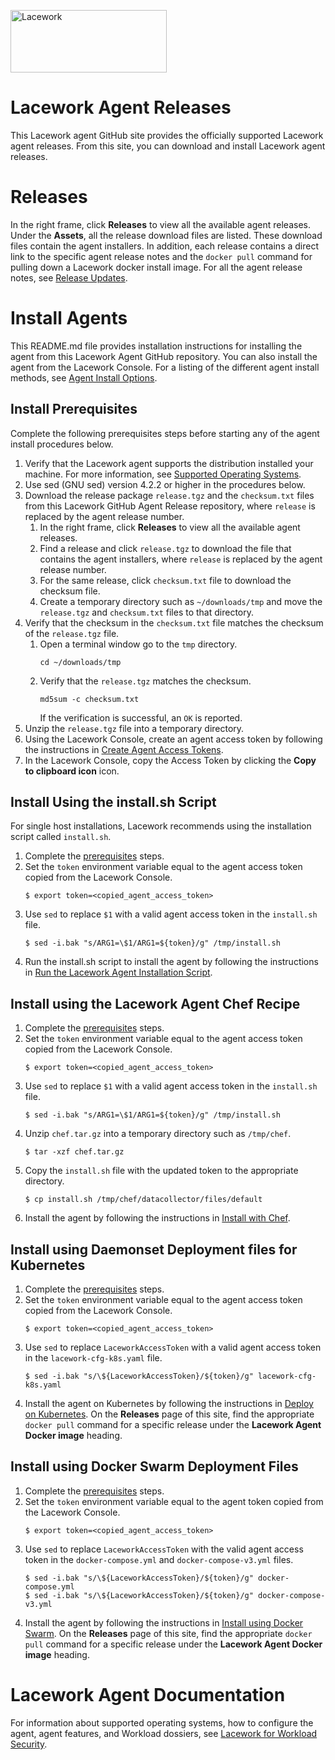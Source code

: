 <a href="https://www.lacework.com/"><img src="https://www.lacework.com/wp-content/uploads/2019/07/Lacework_Logo_color_2019.svg" width="250px" height="100px" title="Lacework" alt="Lacework"></a>

# Lacework Agent Releases
This Lacework agent GitHub site provides the officially supported Lacework agent releases. From this site, you can download and install Lacework agent releases. 

# Releases
In the right frame, click **Releases** to view all the available agent releases.
Under the **Assets**, all the release download files are listed. These download files contain the agent installers. In addition, each release contains a direct link to the specific agent release notes and the ```docker pull``` command for pulling down a Lacework docker install image. 
For all the agent release notes, see [Release Updates](https://support.lacework.com/hc/en-us/categories/360000539793-Release-Updates).

# Install Agents
This README.md file provides installation instructions for installing the agent from this Lacework Agent GitHub repository.
You can also install the agent from the Lacework Console. For a listing of the different agent install methods, see [Agent Install Options](https://support.lacework.com/hc/en-us/sections/360002375733).

## Install Prerequisites
Complete the following prerequisites steps before starting any of the agent install procedures below.
1. Verify that the Lacework agent supports the distribution installed your machine. For more information, see [Supported Operating Systems](https://support.lacework.com/hc/en-us/articles/360005230014).
2. Use sed (GNU sed) version 4.2.2 or higher in the procedures below. 
2. Download the release package ```release.tgz``` and the ```checksum.txt``` files from this Lacework GitHub Agent Release repository, where ```release``` is replaced by the agent release number.
    1. In the right frame, click **Releases** to view all the available agent releases.  
    2. Find a release and click ```release.tgz``` to download the file that contains the agent installers, where ```release``` is replaced by the agent release number.
    3. For the same release, click ```checksum.txt``` file to download the checksum file. 
    4. Create a temporary directory such as ```~/downloads/tmp``` and move the ```release.tgz``` and ```checksum.txt``` files to that directory. 
3. Verify that the checksum in the ```checksum.txt``` file matches the checksum of the  ```release.tgz``` file.
    1. Open a terminal window go to the ```tmp``` directory.
       ```
       cd ~/downloads/tmp
       ```
    2. Verify that the ```release.tgz``` matches the checksum.
       ```
       md5sum -c checksum.txt
       ```
       If the verification is successful, an ```OK``` is reported. 
4. Unzip the ```release.tgz``` file into a temporary directory. 
5. Using the Lacework Console, create an agent access token  by following the instructions in [Create Agent Access Tokens](https://support.lacework.com/hc/en-us/articles/360036425594).
6. In the Lacework Console, copy the Access Token by clicking the **Copy to clipboard icon** icon.

## Install Using the install.sh Script
For single host installations, Lacework recommends using the installation script called ```install.sh```.
1. Complete the [prerequisites](#install-prerequisites) steps.
2. Set the ```token``` environment variable equal to the agent access token copied from the Lacework Console.
   ```
   $ export token=<copied_agent_access_token>
   ```
3. Use ```sed``` to replace ```$1``` with a valid agent access token in the ```install.sh``` file.
   ```
   $ sed -i.bak "s/ARG1=\$1/ARG1=${token}/g" /tmp/install.sh
   ```
4. Run the install.sh script to install the agent by following the instructions in [Run the Lacework Agent Installation Script](https://support.lacework.com/hc/en-us/articles/360005321273).

## Install using the Lacework Agent Chef Recipe
1. Complete the [prerequisites](#install-prerequisites) steps.
2. Set the ```token``` environment variable equal to the agent access token copied from the Lacework Console.
   ```
   $ export token=<copied_agent_access_token>
   ```
3. Use ```sed``` to replace ```$1``` with a valid agent access token in the ```install.sh``` file.
   ```
   $ sed -i.bak "s/ARG1=\$1/ARG1=${token}/g" /tmp/install.sh
   ```
4. Unzip ```chef.tar.gz``` into a temporary directory such as ```/tmp/chef```.
   ```
   $ tar -xzf chef.tar.gz
   ```
5. Copy the ```install.sh``` file with the updated token to the appropriate directory.
   ```
   $ cp install.sh /tmp/chef/datacollector/files/default
   ```
6. Install the agent by following the instructions in [Install with Chef](https://support.lacework.com/hc/en-us/articles/360005321413).

## Install using Daemonset Deployment files for Kubernetes
1. Complete the [prerequisites](#install-prerequisites) steps.
2. Set the ```token``` environment variable equal to the agent access token copied from the Lacework Console.
   ```
   $ export token=<copied_agent_access_token>
   ```
3. Use ```sed``` to replace ```LaceworkAccessToken``` with a valid agent access token in the ```lacework-cfg-k8s.yaml``` file.
   ```
   $ sed -i.bak "s/\${LaceworkAccessToken}/${token}/g" lacework-cfg-k8s.yaml
   ```
4. Install the agent on Kubernetes by following the instructions in [Deploy on Kubernetes](https://support.lacework.com/hc/en-us/articles/360005263034).
   On the **Releases** page of this site, find the appropriate ```docker pull``` command for a specific release under the **Lacework Agent Docker image** heading.

## Install using Docker Swarm Deployment Files
1. Complete the [prerequisites](#install-prerequisites) steps.
2. Set the ```token``` environment variable equal to the agent token copied from the Lacework Console.
   ```
   $ export token=<copied_agent_access_token>
   ```
3. Use ```sed``` to  replace ```LaceworkAccessToken``` with the valid agent access token in the ```docker-compose.yml``` and ```docker-compose-v3.yml``` files.
   ```
   $ sed -i.bak "s/\${LaceworkAccessToken}/${token}/g" docker-compose.yml
   $ sed -i.bak "s/\${LaceworkAccessToken}/${token}/g" docker-compose-v3.yml
   ```
4. Install the agent by following the instructions in [Install using Docker Swarm](https://support.lacework.com/hc/en-us/articles/360005321473).
   On the **Releases** page of this site, find the appropriate ```docker pull``` command for a specific release under the **Lacework Agent Docker image** heading.

<!-- The Helm install instructions are not yet available on Zendesk.
## Install using Helm Chart
1. Complete the [prerequisites](#install-prerequisites) steps.
2. Set the ```token``` environment variable equal to the agent token copied from the Lacework Console.
   ```
   $ export token=<copied_agent_access_token>
   ```
3. Use ```sed``` to replace ```accessToken``` with a valid agent access token in the ```values.yaml``` file.
   ```
   $ sed -i "/accessToken:/s/$/${token}/" /tmp/helm/lacework-agent/values.yaml
   ```
4. Optional - Add custom tags to the helm chart.
   ```
   $ sed -i "/env:/s/$/${custom tag}/" /tmp/helm/lacework-agent/values.yaml
   ```
5. Install the agent by following the instructions in [TODO](todo).

-->
# Lacework Agent Documentation
For information about supported operating systems, how to configure the agent, agent features, and Workload dossiers, see [Lacework for Workload Security](https://support.lacework.com/hc/en-us/categories/360001044834-Lacework-for-Workload-Security).
